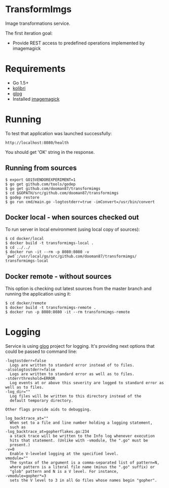# TransformImgs
Image transformations service.

The first iteration goal:

* Provide REST access to predefined operations implemented by imagemagick

# Requirements

* Go 1.5+
* [kolibri](https://github.com/dooman87/kolibri)
* [glog](https://github.com/golang/glog)
* Installed [imagemagick](http://imagemagick.org)

# Running

To test that application was launched successfully:

`http://localhost:8080/health`

You should get 'OK' string in the response.

## Running from sources ##
```
$ export GO15VENDOREXPERIMENT=1
$ go get github.com/tools/godep
$ go get github.com/dooman87/transformimgs
$ cd $GOPATH/src/github.com/dooman87/transformimgs
$ godep restore
$ go run cmd/main.go -logtostderr=true -imConvert=/usr/bin/convert
```

## Docker local - when sources checked out ##

To run server in local environment (using local copy of sources):

```
$ cd docker/local
$ docker build -t transformimgs-local .
$ cd ../../
$ docker run -it --rm -p 8080:8080 -v `pwd`:/usr/local/go/src/github.com/dooman87/transformimgs/ transformimgs-local
```

## Docker remote - without sources ##

This option is checking out latest sources from the master branch and running the application using it:

```
$ cd docker/remote
$ docker build -t transformimgs-remote .
$ docker run -p 8080:8080 -it --rm transformimgs-remote
```

# Logging

Service is using [glog](https://github.com/golang/glog) project for logging. It's providing next options that could
be passed to command line:

```
-logtostderr=false
  Logs are written to standard error instead of to files.
-alsologtostderr=false
  Logs are written to standard error as well as to files.
-stderrthreshold=ERROR
  Log events at or above this severity are logged to standard error as well as to files.
-log_dir=""
  Log files will be written to this directory instead of the
  default temporary directory.

Other flags provide aids to debugging.

log_backtrace_at=""
  When set to a file and line number holding a logging statement,
  such as
-log_backtrace_at=gopherflakes.go:234
  a stack trace will be written to the Info log whenever execution
  hits that statement. (Unlike with -vmodule, the ".go" must be
  present.)
-v=0
  Enable V-leveled logging at the specified level.
vmodule=""
  The syntax of the argument is a comma-separated list of pattern=N,
  where pattern is a literal file name (minus the ".go" suffix) or
  "glob" pattern and N is a V level. For instance,
-vmodule=gopher*=3
  sets the V level to 3 in all Go files whose names begin "gopher".
```